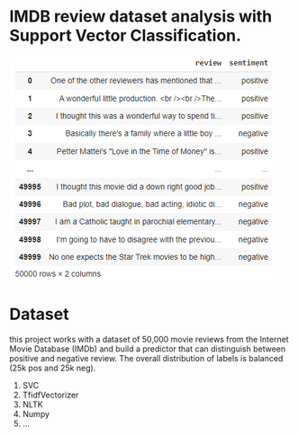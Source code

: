 # IMDB review dataset analysis with Support Vector Classification.
![image](imdb-review.png)
# Dataset
this project works with a dataset of 50,000 movie reviews from the Internet Movie Database (IMDb) and build a predictor that can distinguish between positive and negative review. The overall distribution of labels is balanced (25k pos and 25k neg).
1. SVC
2. TfidfVectorizer
3. NLTK
4. Numpy
5. ...
